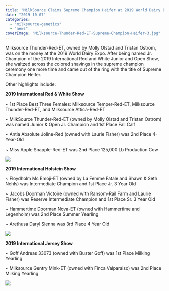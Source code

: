 ```yaml
---
title: "MilkSource Claims Supreme Champion Heifer at 2019 World Dairy Expo"
date: "2019-10-07"
categories: 
  - "milksource-genetics"
  - "news"
coverImage: "Milksource-Thunder-Red-ET-Supreme-Champion-Heifer-3.jpg"
---
```


Milksource Thunder-Red-ET, owned by Molly Olstad and Tristan Ostrom, was on the money at the 2019 World Dairy Expo. After being named Jr. Champion of the 2019 International Red and White Junior and Open Show, she waltzed across the colored shavings in the supreme champion ceremony one more time and came out of the ring with the title of Supreme Champion Heifer.

Other highlights include:

**2019 International Red & White Show**

~ 1st Place Best Three Females: Milksource Temper-Red-ET, Milksource Thunder-Red-ET, and Milksource Attica-Red-ET

~ MilkSource Thunder-Red-ET (owned by Molly Olstad and Tristan Ostrom) was named Junior & Open Jr. Champion and 1st Place Fall Calf

~ Antia Absolute Joline-Red (owned with Laurie Fisher) was 2nd Place 4-Year-Old

~ Miss Apple Snapple-Red-ET was 2nd Place 125,000 Lb Production Cow

![](http://milk-source.local/wp-content/uploads/2016/04/71544406_2388396854741456_4793597889370652672_n-300x200.jpg)

**2019 International Holstein Show**

~ Floydholm Mc Emoji-ET (owned by La Femme Fatale and Shawn & Seth Nehls) was Intermediate Champion and 1st Place Jr. 3 Year Old

~ Jacobs Doorman Victoire (owned with Ransom-Rail Farm and Laurie Fisher) was Reserve Intermediate Champion and 1st Place Sr. 3 Year Old

~ Hammertime Doorman Nova-ET (owned with Hammertime and Legenholm) was 2nd Place Summer Yearling

~ Arethusa Daryl Sienna was 3rd Place 4 Year Old

![](http://milk-source.local/wp-content/uploads/2019/10/Floydholm-Mc-Emoji-ET-Int.-Champion-21-300x199.jpg)

**2019 International Jersey Show**

~ Goff Andreas 33073 (owned with Buster Goff) was 1st Place Milking Yearling

~ Milksource Gentry Mink-ET (owned with Finca Valparaiso) was 2nd Place Milking Yearling

![](http://milk-source.local/wp-content/uploads/2019/10/1-BEST-Andreas-33073-Mink-1st-2nd-Place-Milking-Yearling-11-300x200.jpg)
